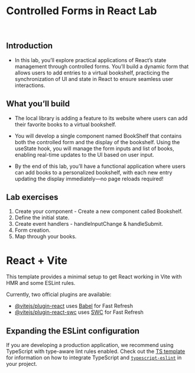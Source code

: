 # Controlled Forms in React Lab

<br>

## Introduction

- In this lab, you’ll explore practical applications of React’s state management through controlled forms. You’ll build a dynamic form that allows users to add entries to a virtual bookshelf, practicing the synchronization of UI and state in React to ensure seamless user interactions.

## What you’ll build

- The local library is adding a feature to its website where users can add their favorite books to a virtual bookshelf.

- You will develop a single component named BookShelf that contains both the controlled form and the display of the bookshelf. Using the useState hook, you will manage the form inputs and list of books, enabling real-time updates to the UI based on user input.

- By the end of this lab, you’ll have a functional application where users can add books to a personalized bookshelf, with each new entry updating the display immediately—no page reloads required!

## Lab exercises
1. Create your component - Create a new component called Bookshelf.
2. Define the initial state.
3. Create event handlers - handleInputChange & handleSubmit.
4. Form creation.
5. Map through your books.

# React + Vite

This template provides a minimal setup to get React working in Vite with HMR and some ESLint rules.

Currently, two official plugins are available:

- [@vitejs/plugin-react](https://github.com/vitejs/vite-plugin-react/blob/main/packages/plugin-react) uses [Babel](https://babeljs.io/) for Fast Refresh
- [@vitejs/plugin-react-swc](https://github.com/vitejs/vite-plugin-react/blob/main/packages/plugin-react-swc) uses [SWC](https://swc.rs/) for Fast Refresh

## Expanding the ESLint configuration

If you are developing a production application, we recommend using TypeScript with type-aware lint rules enabled. Check out the [TS template](https://github.com/vitejs/vite/tree/main/packages/create-vite/template-react-ts) for information on how to integrate TypeScript and [`typescript-eslint`](https://typescript-eslint.io) in your project.
